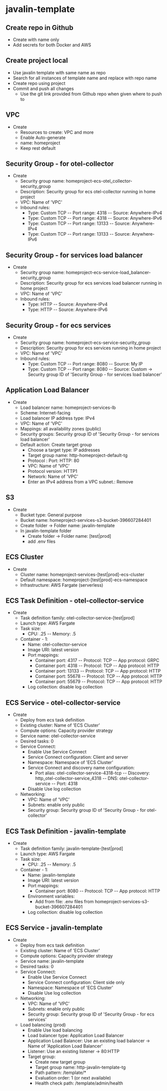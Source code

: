# javalin-template

## Create repo in Github

* Create with name only
* Add secrets for both Docker and AWS

## Create project local

* Use javalin template with same name as repo
* Search for all instances of template name and replace with repo name
* Create repo using project
* Commit and push all changes
    * Use the git link provided from Github repo when given where to push to

## VPC

* Create
    * Resources to create: VPC and more
    * Enable Auto-generate
    * name: homeproject
    * Keep rest default

## Security Group - for otel-collector

* Create
    * Security group name: homeproject-ecs-otel_collector-security_group
    * Description: Security group for ecs otel-collector running in home project
    * VPC: Name of 'VPC'
    * Inbound rules:
        * Type: Custom TCP -- Port range: 4318 -- Source: Anywhere-IPv4
        * Type: Custom TCP -- Port range: 4318 -- Source: Anywhere-IPv6
        * Type: Custom TCP -- Port range: 13133 -- Source: Anywhere-IPv4
        * Type: Custom TCP -- Port range: 13133 -- Source: Anywhere-IPv6

## Security Group - for services load balancer

* Create
    * Security group name: homeproject-ecs-service-load_balancer-security_group
    * Description: Security group for ecs services load balancer running in home project
    * VPC: Name of 'VPC'
    * Inbound rules:
        * Type: HTTP -- Source: Anywhere-IPv4
        * Type: HTTP -- Source: Anywhere-IPv6

## Security Group - for ecs services

* Create
    * Security group name: homeproject-ecs-service-security_group
    * Description: Security group for ecs services running in home project
    * VPC: Name of 'VPC'
    * Inbound rules:
        * Type: Custom TCP -- Port range: 8080 -- Source: My IP
        * Type: Custom TCP -- Port range: 8080 -- Source: Custom -> Security group ID of 'Security Group - for services
          load balancer'

## Application Load Balancer

* Create
    * Load balancer name: homeproject-services-lb
    * Scheme: Internet-facing
    * Load balancer IP address type: IPv4
    * VPC: Name of 'VPC'
    * Mappings: all availability zones (public)
    * Security groups: Security group ID of 'Security Group - for services load balancer'
    * Default action: Create target group
        * Choose a target type: IP addresses
        * Target group name: http-homeproject-default-tg
        * Protocol : Port: HTTP: 80
        * VPC: Name of 'VPC'
        * Protocol version: HTTP1
        * Network: Name of 'VPC'
        * Enter an IPv4 address from a VPC subnet.: Remove

## S3

* Create
    * Bucket type: General purpose
    * Bucket name: homeproject-services-s3-bucket-396607284401
    * Create folder -> Folder name: javalin-template
    * In javalin-template folder
        * Create folder -> Folder name: [test|prod]
        * add .env files

## ECS Cluster

* Create
    * Cluster name: homeproject-services-[test|prod]-ecs-cluster
    * Default namespace: homeproject-[test|prod]-ecs-namespace
    * Infrastructure: AWS Fargate (serverless)

## ECS Task Definition - otel-collector-service

* Create
    * Task definition family: otel-collector-service-[test|prod]
    * Launch type: AWS Fargate
    * Task size:
        * CPU: .25 -- Memory: .5
    * Container - 1:
        * Name: otel-collector-service
        * Image URI: latest version
        * Port mappings:
            * Container port: 4317 -- Protocol: TCP -- App protocol: GRPC
            * Container port: 4318 -- Protocol: TCP -- App protocol: HTTP
            * Container port: 13133 -- Protocol: TCP -- App protocol: HTTP
            * Container port: 55678 -- Protocol: TCP -- App protocol: HTTP
            * Container port: 55679 -- Protocol: TCP -- App protocol: HTTP
        * Log collection: disable log collection

## ECS Service - otel-collector-service

* Create
    * Deploy from ecs task definition
    * Existing cluster: Name of 'ECS Cluster'
    * Compute options: Capacity provider strategy
    * Service name: otel-collector-service
    * Desired tasks: 0
    * Service Connect:
        * Enable Use Service Connect
        * Service Connect configuration: Client and server
        * Namespace: Namespace of 'ECS Cluster'
        * Service Connect and discovery name configuration:
            * Port alias: otel-collector-service-4318-tcp -- Discovery: http_otel-collector-service_4318 -- DNS:
              otel-collector-service -- Port: 4318
        * Disable Use log collection
    * Networking:
        * VPC: Name of 'VPC'
        * Subnets: enable only public
        * Security group: Security group ID of 'Security Group - for otel-collector'

## ECS Task Definition - javalin-template

* Create
    * Task definition family: javalin-template-[test|prod]
    * Launch type: AWS Fargate
    * Task size:
        * CPU: .25 -- Memory: .5
    * Container - 1:
        * Name: javalin-template
        * Image URI: latest version
        * Port mappings:
            * Container port: 8080 -- Protocol: TCP -- App protocol: HTTP
        * Environment variables:
            * Add from file: .env files from homeproject-services-s3-bucket-396607284401
        * Log collection: disable log collection

## ECS Service - javalin-template

* Create
    * Deploy from ecs task definition
    * Existing cluster: Name of 'ECS Cluster'
    * Compute options: Capacity provider strategy
    * Service name: javalin-template
    * Desired tasks: 0
    * Service Connect:
        * Enable Use Service Connect
        * Service Connect configuration: Client side only
        * Namespace: Namespace of 'ECS Cluster'
        * Disable Use log collection
    * Networking:
        * VPC: Name of 'VPC'
        * Subnets: enable only public
        * Security group: Security group ID of 'Security Group - for ecs services'
    * Load balancing (prod)
        * Enable Use load balancing
        * Load balancer type: Application Load Balancer
        * Application Load Balancer: Use an existing load balancer -> Name of 'Application Load Balancer'
        * Listener: Use an existing listener -> 80:HTTP
        * Target group:
            * Create new target group
            * Target group name: http-javalin-template-tg
            * Path pattern: /template/*
            * Evaluation order: 1 (or next available)
            * Health check path: /template/admin/health
